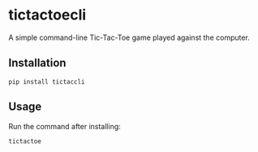 # tictactoecli

A simple command-line Tic-Tac-Toe game played against the computer.

## Installation

```
pip install tictaccli
```

## Usage

Run the command after installing:
```
tictactoe
```

